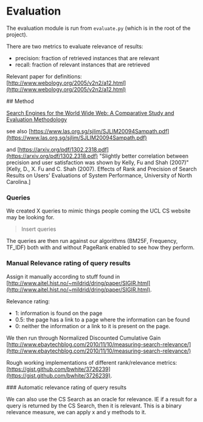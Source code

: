 # Evaluation

The evaluation module is run from `evaluate.py` (which is in the root of the project).

There are two metrics to evaluate relevance of results:
- precision: fraction of retrieved instances that are relevant
- recall: fraction of relevant instances that are retrieved

Relevant paper for definitions: [http://www.webology.org/2005/v2n2/a12.html](http://www.webology.org/2005/v2n2/a12.html)

## Method

[Search Engines for the World Wide Web: A Comparative Study and Evaluation Methodology](https://www.learntechlib.org/p/83947)

see also [https://www.las.org.sg/sjlim/SJLIM20094Sampath.pdf](https://www.las.org.sg/sjlim/SJLIM20094Sampath.pdf)

and [https://arxiv.org/pdf/1302.2318.pdf](https://arxiv.org/pdf/1302.2318.pdf) "Slightly better correlation between precision and user satisfaction was shown by Kelly, Fu and Shah (2007)" [Kelly, D., X. Fu and C. Shah (2007). Effects of Rank and Precision of Search Results on Users'
Evaluations of System Performance, University of North Carolina.]

### Queries

We created X queries to mimic things people coming the UCL CS website may be looking for.

> Insert queries

The queries are then run against our algorithms (BM25F, Frequency, TF_IDF) both with and without PageRank enabled to see how they perform.

### Manual Relevance rating of query results

Assign it manually according to stuff found in [http://www.aitel.hist.no/~mildrid/dring/paper/SIGIR.html](http://www.aitel.hist.no/~mildrid/dring/paper/SIGIR.html).

Relevance rating: 
- 1: information is found on the page
- 0.5: the page has a link to a page where the information can be found
- 0: neither the information or a link to it is present on the page.


We then run through Normalized Discounted Cumulative Gain [http://www.ebaytechblog.com/2010/11/10/measuring-search-relevance/](http://www.ebaytechblog.com/2010/11/10/measuring-search-relevance/)

Rough working implementations of different rank/relevance metrics: [https://gist.github.com/bwhite/3726239](https://gist.github.com/bwhite/3726239).

### Automatic relevance rating of query results

We can also use the CS Search as an oracle for relevance. IE if a result for a query is returned by the CS Search, then it is relevant. This is a binary relevance measure, we can apply x and y methods to it.

